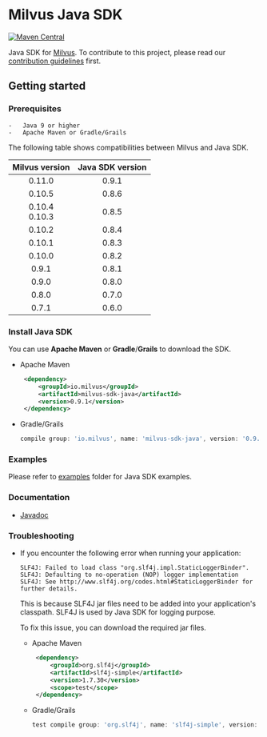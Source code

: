 # Milvus Java SDK

[![Maven Central](https://img.shields.io/maven-central/v/io.milvus/milvus-sdk-java.svg)](https://search.maven.org/artifact/io.milvus/milvus-sdk-java/)

Java SDK for [Milvus](https://github.com/milvus-io/milvus). To contribute to this project, please read our [contribution guidelines](https://github.com/milvus-io/milvus/blob/master/CONTRIBUTING.md) first.

## Getting started

### Prerequisites

    -   Java 9 or higher
    -   Apache Maven or Gradle/Grails

The following table shows compatibilities between Milvus and Java SDK.

| Milvus version | Java SDK version |
| :------------: | :--------------: |
|     0.11.0     |    0.9.1         |
|     0.10.5     |    0.8.6         |
|     0.10.4<br>0.10.3     |    0.8.5         |
|     0.10.2     |    0.8.4         |
|     0.10.1     |    0.8.3         |
|     0.10.0     |    0.8.2         |
|     0.9.1      |    0.8.1         |
|     0.9.0      |    0.8.0         |
|     0.8.0      |    0.7.0         |
|     0.7.1      |    0.6.0         |

### Install Java SDK

You can use **Apache Maven** or **Gradle**/**Grails** to download the SDK.

   - Apache Maven

       ```xml
        <dependency>
            <groupId>io.milvus</groupId>
            <artifactId>milvus-sdk-java</artifactId>
            <version>0.9.1</version>
        </dependency>
       ```

   - Gradle/Grails

        ```gradle
        compile group: 'io.milvus', name: 'milvus-sdk-java', version: '0.9.1'
        ```

### Examples

Please refer to [examples](https://github.com/milvus-io/milvus-sdk-java/tree/0.9.1/examples) folder for Java SDK examples.

### Documentation

- [Javadoc](https://milvus-io.github.io/milvus-sdk-java/javadoc/index.html)

### Troubleshooting

- If you encounter the following error when running your application:
    ```
    SLF4J: Failed to load class "org.slf4j.impl.StaticLoggerBinder".
    SLF4J: Defaulting to no-operation (NOP) logger implementation
    SLF4J: See http://www.slf4j.org/codes.html#StaticLoggerBinder for further details.
    ```
  This is because SLF4J jar files need to be added into your application's classpath. SLF4J is used by Java SDK for logging purpose.
  
  To fix this issue, you can download the required jar files.
                                                                                                         
    - Apache Maven
    
        ```xml
         <dependency>
             <groupId>org.slf4j</groupId>
             <artifactId>slf4j-simple</artifactId>
             <version>1.7.30</version>
             <scope>test</scope>
         </dependency>
        ```
    
    - Gradle/Grails
    
         ```gradle
         test compile group: 'org.slf4j', name: 'slf4j-simple', version: '1.7.30'
         ```
